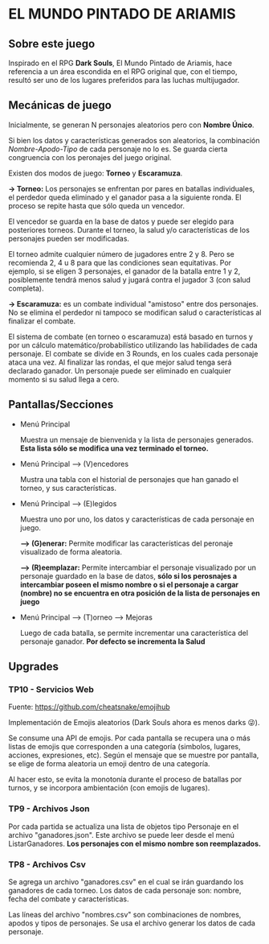 # EL MUNDO PINTADO DE ARIAMIS
## Sobre este juego
Inspirado en el RPG **Dark Souls**, El Mundo Pintado de Ariamis, hace referencia a un área escondida en el RPG original que, con el tiempo, resultó ser uno de los lugares preferidos para las luchas multijugador.

## Mecánicas de juego
Inicialmente, se generan N personajes aleatorios pero con **Nombre Único**.

Si bien los datos y características generados son aleatorios, la combinación *Nombre-Apodo-Tipo* de cada personaje no lo es. Se guarda cierta congruencia con los peronajes del juego original.

Existen dos modos de juego: **Torneo** y **Escaramuza**.

**-> Torneo:** Los personajes se enfrentan por pares en batallas individuales, el perdedor queda eliminado y el ganador pasa a la siguiente ronda. El proceso se repite hasta que sólo queda un vencedor.

El vencedor se guarda en la base de datos y puede ser elegido para posteriores torneos.
Durante el torneo, la salud y/o características de los personajes pueden ser modificadas.

El torneo admite cualquier número de jugadores entre 2 y 8. Pero se recomienda 2, 4 u 8 para que las condiciones sean equitativas. Por ejemplo, si se eligen 3 personajes, el ganador de la batalla entre 1 y 2, posiblemente tendrá menos salud y jugará contra el jugador 3 (con salud completa). 

**-> Escaramuza:** es un combate individual "amistoso" entre dos personajes. No se elimina el perdedor ni tampoco se modifican salud o características al finalizar el combate.

El sistema de combate (en torneo o escaramuza) está basado en turnos y por un cálculo matemático/probabilístico utilizando las habilidades de cada personaje.
El combate se divide en 3 Rounds, en los cuales cada personaje ataca una vez. Al finalizar las rondas, el que mejor salud tenga será declarado ganador.
Un personaje puede ser eliminado en cualquier momento si su salud llega a cero.

## Pantallas/Secciones

+   Menú Principal

    Muestra un mensaje de bienvenida y la lista de personajes generados. **Esta lista sólo se modifica una vez terminado el torneo.**

+   Menú Principal --> (V)encedores

    Mustra una tabla con el historial de personajes que han ganado el torneo, y sus características.

+   Menú Principal --> (E)legidos

    Muestra uno por uno, los datos y características de cada personaje en juego.

    **--> (G)enerar:** Permite modificar las características del peronaje visualizado de forma aleatoria.

    **--> (R)eemplazar:** Permite intercambiar el personaje visualizado por un personaje guardado en la base de datos, **sólo si los perosnajes a intercambiar poseen el mismo nombre o si el personaje a cargar (nombre) no se encuentra en otra posición de la lista de personajes en juego**

+   Menú Principal --> (T)orneo --> Mejoras

    Luego de cada batalla, se permite incrementar una característica del personaje ganador. **Por defecto se incrementa la Salud**

## Upgrades

### TP10 - Servicios Web
Fuente: https://github.com/cheatsnake/emojihub

Implementación de Emojis aleatorios (Dark Souls ahora es menos darks 😜).

Se consume una API de emojis. Por cada pantalla se recupera una o más listas de emojis que corresponden a una categoría (simbolos, lugares, acciones, expresiones, etc). Según el mensaje que se muestre por pantalla, se elige de forma aleatoria un emoji dentro de una categoría.

Al hacer esto, se evita la monotonía durante el proceso de batallas por turnos, y se incorpora ambientación (con emojis de lugares).

### TP9 - Archivos Json
Por cada partida se actualiza una lista de objetos tipo Personaje en el archivo "ganadores.json". Este archivo se puede leer desde el menú ListarGanadores. **Los personajes con el mismo nombre son reemplazados.**

### TP8 - Archivos Csv
Se agrega un archivo "ganadores.csv" en el cual se irán guardando los ganadores de cada torneo. Los datos de cada personaje son: nombre, fecha del combate y características.

Las líneas del archivo "nombres.csv" son combinaciones de nombres, apodos y tipos de personajes. Se usa el archivo generar los datos de cada personaje.












    


